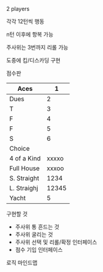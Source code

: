 2 players

각각 12턴씩 행동

n턴 이후에 항복 가능

주사위는 3번까지 리롤 가능

도중에 킵/디스카딩 구현

점수판

| Aces        | 1     |
| ----------- | ----- |
| Dues        | 2     |
| T           | 3     |
| F           | 4     |
| F           | 5     |
| S           | 6     |
| Choice      |       |
| 4 of a Kind | xxxxo |
| Full House  | xxxoo |
| S. Straight | 1234  |
| L. Straighj | 12345 |
| Yacht       | 5     |
구현할 것

- 주사위 통 흔드는 것
- 주사위 굴리는 것
- 주사위 선택 및 리롤/확정 인터페이스
- 점수 기입 인터페이스


로직 마인드맵

